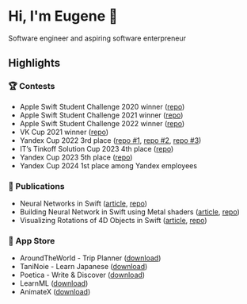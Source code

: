 # Hi, I'm Eugene 👋
Software engineer and aspiring software enterpreneur
## Highlights
### 🏆 Contests
- Apple Swift Student Challenge 2020 winner ([repo](https://github.com/stefjen07/WWDC20-AirportLife))
- Apple Swift Student Challenge 2021 winner ([repo](https://github.com/stefjen07/WWDC21-4DVisualization))
- Apple Swift Student Challenge 2022 winner ([repo](https://github.com/stefjen07/WWDC22-NeuralNetworks))
- VK Cup 2021 winner ([repo](https://github.com/stefjen07/VKPodcasts))
- Yandex Cup 2022 3rd place ([repo #1](https://github.com/stefjen07/RadioComm), [repo #2](https://github.com/stefjen07/HideNSeek), [repo #3](https://github.com/stefjen07/PineComm))
- IT’s Tinkoff Solution Cup 2023 4th place ([repo](https://github.com/stefjen07/Tinkoff23-Final))
- Yandex Cup 2023 5th place ([repo](https://github.com/stefjen07/YandexMusicApp))
- Yandex Cup 2024 1st place among Yandex employees
### 📕 Publications
- Neural Networks in Swift ([article](https://medium.com/towards-data-science/neural-networks-on-swift-ba181dcdfde5), [repo](https://github.com/stefjen07/NeuralNetwork))
- Building Neural Network in Swift using Metal shaders ([article](https://medium.com/towards-data-science/building-neural-network-in-swift-using-metal-shaders-aa1fd75d715b), [repo](https://github.com/stefjen07/ShadersNeuralNetwork))
- Visualizing Rotations of 4D Objects in Swift ([article](https://medium.com/better-programming/visualizing-rotations-of-4d-objects-in-swift-a83f4461c7ea), [repo](https://github.com/stefjen07/WWDC21-4DVisualization))
### 📱 App Store
- AroundTheWorld - Trip Planner ([download](https://apps.apple.com/us/app/aroundtheworld-trip-planner/id1632511505))
- TaniNoie - Learn Japanese ([download](https://apps.apple.com/us/app/taninoie-learn-japanese/id1670473660))
- Poetica - Write & Discover ([download](https://apps.apple.com/us/app/poetica-write-discover/id6736592851))
- LearnML ([download](https://apps.apple.com/us/app/learnml/id6738010290))
- AnimateX ([download](https://apps.apple.com/us/app/animatex/id6738010433))

